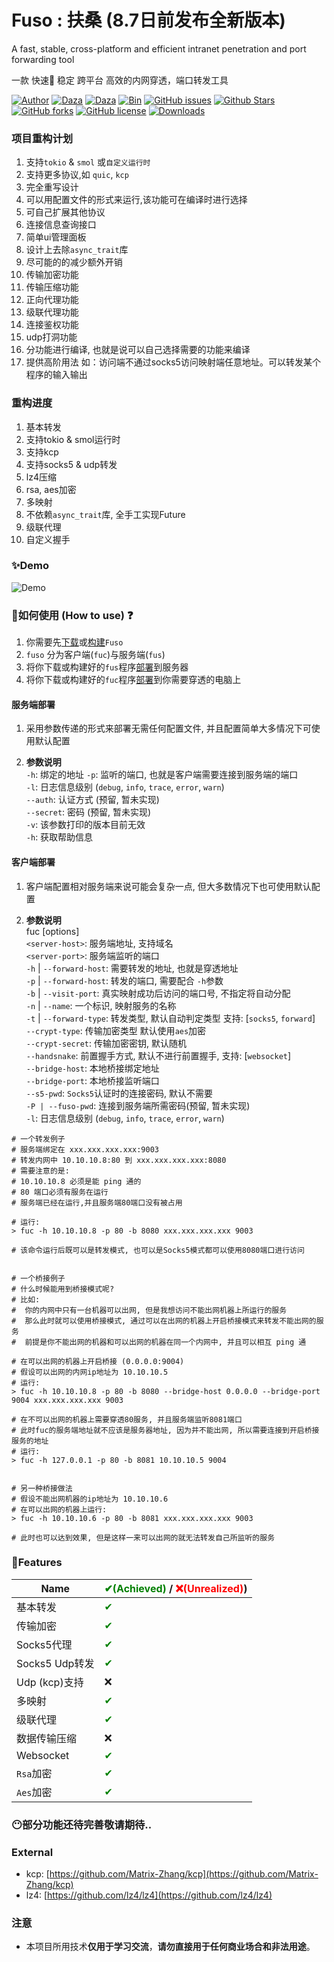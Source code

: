 # Fuso :  扶桑 (8.7日前发布全新版本)
A fast, stable, cross-platform and efficient intranet penetration and port forwarding tool

一款 快速🚀 稳定 跨平台 高效的内网穿透，端口转发工具

[![Author](https://img.shields.io/badge/Author-editso-blueviolet)](https://github.com/editso) 
[![Daza](https://img.shields.io/badge/Misc-1x2Bytes-blueviolet)](https://github.com/B1eed) 
[![Daza](https://img.shields.io/badge/Misc-ifishzz-blueviolet)](https://github.com/ifishzz) 
[![Bin](https://img.shields.io/badge/Fuso-Bin-ff69b4)](https://github.com/editso/fuso/releases) 
[![GitHub issues](https://img.shields.io/github/issues/editso/fuso)](https://github.com/editso/fuso/issues) 
[![Github Stars](https://img.shields.io/github/stars/editso/fuso)](https://github.com/editso/fuso) 
[![GitHub forks](https://img.shields.io/github/forks/editso/fuso)](https://github.com/editso/fuso)
[![GitHub license](https://img.shields.io/github/license/editso/fuso)](https://github.com/editso/fuso)
[![Downloads](https://img.shields.io/github/downloads/editso/fuso/total?label=Release%20Download)](https://github.com/editso/fuso/releases/latest)

### 项目重构计划
1. 支持`tokio` & `smol` 或`自定义运行时`
2. 支持更多协议,如 `quic`, `kcp`
3. 完全重写设计
4. 可以用配置文件的形式来运行,该功能可在编译时进行选择
5. 可自己扩展其他协议
6. 连接信息查询接口
7. 简单ui管理面板
8. 设计上去除`async_trait`库
9. 尽可能的的减少额外开销
10. 传输加密功能
12. 传输压缩功能
13. 正向代理功能
14. 级联代理功能
15. 连接鉴权功能
16. udp打洞功能
17. 分功能进行编译, 也就是说可以自己选择需要的功能来编译
18. 提供高阶用法 如：访问端不通过socks5访问映射端任意地址。可以转发某个程序的输入输出

### 重构进度
1. 基本转发
2. 支持tokio & smol运行时
3. 支持kcp
4. 支持socks5 & udp转发
5. lz4压缩
6. rsa, aes加密
8. 多映射
9. 不依赖`async_trait`库, 全手工实现Future
10. 级联代理
11. 自定义握手


### ✨Demo

![Demo](demo/demo.gif)


### 👀如何使用 (How to use) ❓
1. 你需要先[下载](https://github.com/editso/fuso/releases/latest)或[构建](#Build)`Fuso`
2. `fuso` 分为客户端(`fuc`)与服务端(`fus`)
3. 将你下载或构建好的`fus`程序[部署](#服务端部署)到服务器
4. 将你下载或构建好的`fuc`程序[部署](#客户端部署)到你需要穿透的电脑上

#### 服务端部署
1. 采用参数传递的形式来部署无需任何配置文件, 并且配置简单大多情况下可使用默认配置

2. **参数说明**    
`-h`: 绑定的地址
`-p`: 监听的端口, 也就是客户端需要连接到服务端的端口  
`-l`: 日志信息级别 (`debug`, `info`, `trace`, `error`, `warn`)  
`--auth`: 认证方式 (预留, 暂未实现)   
`--secret`: 密码 (预留, 暂未实现)  
`-v`: 该参数打印的版本目前无效  
`-h`: 获取帮助信息


#### 客户端部署
1. 客户端配置相对服务端来说可能会复杂一点, 但大多数情况下也可使用默认配置
 
2. **参数说明**   
fuc [options] <server-host> <server-port>  
`<server-host>`: 服务端地址, 支持域名  
`<server-port>`: 服务端监听的端口  
`-h` | `--forward-host`: 需要转发的地址, 也就是穿透地址  
`-p` | `--forward-host`: 转发的端口, 需要配合 `-h`参数  
`-b` | `--visit-port`: 真实映射成功后访问的端口号, 不指定将自动分配  
`-n` | `--name`: 一个标识, 映射服务的名称   
`-t` | `--forward-type`: 转发类型, 默认自动判定类型 支持: [`socks5`, `forward`]  
`--crypt-type`: 传输加密类型 默认使用`aes`加密  
`--crypt-secret`: 传输加密密钥, 默认随机  
`--handsnake`: 前置握手方式, 默认不进行前置握手, 支持: [`websocket`]  
`--bridge-host`: 本地桥接绑定地址    
`--bridge-port`: 本地桥接监听端口    
`--s5-pwd`: `Socks5`认证时的连接密码, 默认不需要  
`-P | --fuso-pwd`: 连接到服务端所需密码(预留, 暂未实现)  
`-l`: 日志信息级别 (`debug`, `info`, `trace`, `error`, `warn`)  

```
# 一个转发例子
# 服务端绑定在 xxx.xxx.xxx.xxx:9003
# 转发内网中 10.10.10.8:80 到 xxx.xxx.xxx.xxx:8080
# 需要注意的是:
# 10.10.10.8 必须是能 ping 通的
# 80 端口必须有服务在运行
# 服务端已经在运行,并且服务端80端口没有被占用

# 运行: 
> fuc -h 10.10.10.8 -p 80 -b 8080 xxx.xxx.xxx.xxx 9003

# 该命令运行后既可以是转发模式, 也可以是Socks5模式都可以使用8080端口进行访问


# 一个桥接例子
# 什么时候能用到桥接模式呢? 
# 比如: 
#  你的内网中只有一台机器可以出网, 但是我想访问不能出网机器上所运行的服务
#  那么此时就可以使用桥接模式, 通过可以在出网的机器上开启桥接模式来转发不能出网的服务
#  前提是你不能出网的机器和可以出网的机器在同一个内网中, 并且可以相互 ping 通

# 在可以出网的机器上开启桥接 (0.0.0.0:9004)
# 假设可以出网的内网ip地址为 10.10.10.5
# 运行:
> fuc -h 10.10.10.8 -p 80 -b 8080 --bridge-host 0.0.0.0 --bridge-port 9004 xxx.xxx.xxx.xxx 9003

# 在不可以出网的机器上需要穿透80服务, 并且服务端监听8081端口
# 此时fuc的服务端地址就不应该是服务器地址, 因为并不能出网, 所以需要连接到开启桥接服务的地址
# 运行:
> fuc -h 127.0.0.1 -p 80 -b 8081 10.10.10.5 9004


# 另一种桥接做法
# 假设不能出网机器的ip地址为 10.10.10.6
# 在可以出网的机器上运行:
> fuc -h 10.10.10.6 -p 80 -b 8081 xxx.xxx.xxx.xxx 9003

# 此时也可以达到效果, 但是这样一来可以出网的就无法转发自己所监听的服务

```


### 🤔Features
| Name           | <font color="green">✔(Achieved)</font> / <font color="red">❌(Unrealized)</font>) |
| -------------- | -------------------------------------------------------------------------------- |
| 基本转发       | <font color="green">✔</font>                                                     |
| 传输加密       | <font color="green">✔</font>                                                     |
| Socks5代理     | <font color="green">✔</font>                                                     |
| Socks5 Udp转发 | <font color="green">✔</font>                                                     |
| Udp (kcp)支持  | ❌                                                                                |
| 多映射         | <font color="green">✔</font>                                                     |
| 级联代理       | <font color="green">✔</font>                                                     |
| 数据传输压缩   | ❌                                                                                |
| Websocket      | <font color="green">✔</font>                                                     |
| `Rsa`加密      | <font color="green">✔</font>                                                     |
| `Aes`加密      | <font color="green">✔</font>                                                     |

### 😶部分功能还待完善敬请期待..


### External
+ kcp: [https://github.com/Matrix-Zhang/kcp](https://github.com/Matrix-Zhang/kcp)
+ lz4: [https://github.com/lz4/lz4](https://github.com/lz4/lz4)

### 注意
- 本项目所用技术**仅用于学习交流**，**请勿直接用于任何商业场合和非法用途**。

